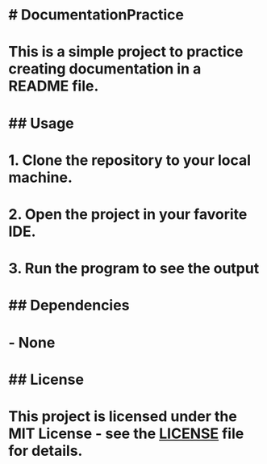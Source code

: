 # # DocumentationPractice
# This is a simple project to practice creating documentation in a README file.
#
# ## Usage
# 1. Clone the repository to your local machine.
# 2. Open the project in your favorite IDE.
# 3. Run the program to see the output
#
# ## Dependencies
# - None
#
# ## License
# This project is licensed under the MIT License - see the [LICENSE](LICENSE) file for details.